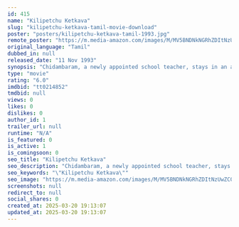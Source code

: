 ```yaml
---
id: 415
name: "Kilipetchu Ketkava"
slug: "kilipetchu-ketkava-tamil-movie-download"
poster: "posters/kilipetchu-ketkava-tamil-1993.jpg"
remote_poster: "https://m.media-amazon.com/images/M/MV5BNDNkNGRhZDItNzUwZC00MTMxLWE1OWUtYmE5NjQyYmUzYTMxXkEyXkFqcGdeQXVyMTEzNzg0Mjkx._V1_SX300.jpg"
original_language: "Tamil"
dubbed_in: null
released_date: "11 Nov 1993"
synopsis: "Chidambaram, a newly appointed school teacher, stays in an allegedly haunted house and falls in love with Shivakami, who pretends as a ghost."
type: "movie"
rating: "6.0"
imdbid: "tt0214852"
tmdbid: null
views: 0
likes: 0
dislikes: 0
author_id: 1
trailer_url: null
runtime: "N/A"
is_featured: 0
is_active: 1
is_comingsoon: 0
seo_title: "Kilipetchu Ketkava"
seo_description: "Chidambaram, a newly appointed school teacher, stays in an allegedly haunted house and falls in love with Shivakami, who pretends as a ghost."
seo_keywords: "\"Kilipetchu Ketkava\""
seo_image: "https://m.media-amazon.com/images/M/MV5BNDNkNGRhZDItNzUwZC00MTMxLWE1OWUtYmE5NjQyYmUzYTMxXkEyXkFqcGdeQXVyMTEzNzg0Mjkx._V1_SX300.jpg"
screenshots: null
redirect_to: null
social_shares: 0
created_at: 2025-03-20 19:13:07
updated_at: 2025-03-20 19:13:07
---
```


